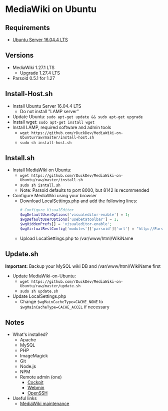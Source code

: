 # MediaWiki on Ubuntu

## Requirements

* [Ubuntu Server 16.04.4 LTS](https://www.ubuntu.com/download/server)

## Versions

* MediaWiki 1.27.1 LTS
  * Upgrade 1.27.4 LTS
* Parsoid 0.5.1 for 1.27

## Install-Host.sh

* Install Ubuntu Server 16.04.4 LTS
  * Do not install "LAMP server"
* Update Ubuntu: `sudo apt-get update && sudo apt-get upgrade`
* Install wget: `sudo apt-get install wget`
* Install LAMP, required software and admin tools
  * `wget https://github.com/rDuckDev/MediaWiki-on-Ubuntu/raw/master/install-host.sh`
  * `sudo sh install-host.sh`

## Install.sh

* Install MediaWiki on Ubuntu:
  * `wget https://github.com/rDuckDev/MediaWiki-on-Ubuntu/raw/master/install.sh`
  * `sudo sh isntall.sh`
  * Note: Parsoid defaults to port 8000, but 8142 is recommended
* Configure MediaWiki using your browser
  * Download LocalSettings.php and add the following lines:
    ```php
    # Configure VisualEditor
    $wgDefaultUserOptions['visualeditor-enable'] = 1;
    $wgDefaultUserOptions['usebetatoolbar'] = 1;
    $wgHiddenPrefs[] = 'visualeditor-enable';
    $wgVirtualRestConfig['modules']['parsoid']['url'] = "http://ParsoidURL:8142";
    ```
  * Upload LocalSettings.php to /var/www/html/WikiName

## Update.sh

**Important:** Backup your MySQL wiki DB and /var/www/html/WikiName first

* Update MediaWiki-on-Ubuntu:
  * `wget https://github.com/rDuckDev/MediaWiki-on-Ubuntu/raw/master/update.sh`
  * `sudo sh update.sh`
* Update LocalSettings.php
  * Change `$wgMainCacheType=CACHE_NONE` to `$wgMainCacheType=CACHE_ACCEL` if necessary

## Notes

* What's installed?
  * Apache
  * MySQL
  * PHP
  * ImageMagick
  * Git
  * Node.js
  * NPM
  * Remote admin (one)
    * [Cockpit](http://cockpit-project.org/)
    * [Webmin](https://doxfer.webmin.com/Webmin/Main_Page)
    * [OpenSSH](http://www.openssh.com/)
* Useful links
  * [MediaWiki maintenance](https://doc.wikimedia.org/mediawiki-core/master/php/group__Maintenance.html)